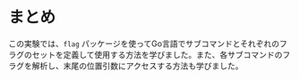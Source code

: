 # まとめ

この実験では、`flag` パッケージを使ってGo言語でサブコマンドとそれぞれのフラグのセットを定義して使用する方法を学びました。また、各サブコマンドのフラグを解析し、末尾の位置引数にアクセスする方法も学びました。
